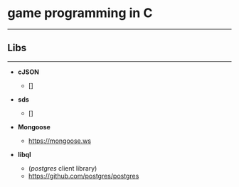 # game programming in C
___

## Libs
___

  - **cJSON**
    + []

  - **sds**
    + []

  - **Mongoose**
    + https://mongoose.ws

  - **libql**
    + (*postgres* client library)
    + https://github.com/postgres/postgres
